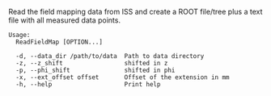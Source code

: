 Read the field mapping data from ISS and create a ROOT file/tree plus a text file with all measured data points.

```
Usage:
  ReadFieldMap [OPTION...]

  -d, --data_dir /path/to/data  Path to data directory
  -z, --z_shift                 shifted in z
  -p, --phi_shift               shifted in phi
  -x, --ext_offset offset       Offset of the extension in mm
  -h, --help                    Print help
```